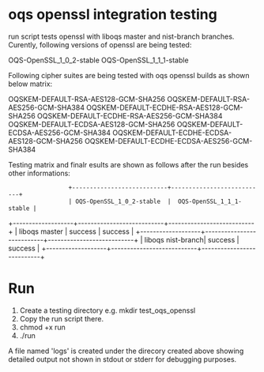 oqs openssl integration testing
===============================

run script tests openssl with liboqs master and nist-branch branches.
Curently,  following versions of openssl are being tested:

OQS-OpenSSL_1_0_2-stable 
OQS-OpenSSL_1_1_1-stable

Following cipher suites are being tested with oqs openssl builds as shown below
matrix:

OQSKEM-DEFAULT-RSA-AES128-GCM-SHA256
OQSKEM-DEFAULT-RSA-AES256-GCM-SHA384
OQSKEM-DEFAULT-ECDHE-RSA-AES128-GCM-SHA256
OQSKEM-DEFAULT-ECDHE-RSA-AES256-GCM-SHA384
OQSKEM-DEFAULT-ECDSA-AES128-GCM-SHA256
OQSKEM-DEFAULT-ECDSA-AES256-GCM-SHA384
OQSKEM-DEFAULT-ECDHE-ECDSA-AES128-GCM-SHA256
OQSKEM-DEFAULT-ECDHE-ECDSA-AES256-GCM-SHA384

Testing matrix and finalr esults are shown as follows after the run besides
other informations:

                     +---------------------------+---------------------------+
                     | OQS-OpenSSL_1_0_2-stable  |  OQS-OpenSSL_1_1_1-stable |
 +-------------------+---------------------------+---------------------------+
 | liboqs master     |        success            |      success              |
 +-------------------+---------------------------+---------------------------+
 | liboqs nist-branch|        success            |             success       |
 +-------------------+---------------------------+---------------------------+


Run
===

1. Create a testing directory e.g.
   mkdir test_oqs_openssl
2. Copy the run script there.
3. chmod +x run
4. ./run
 
A file named 'logs' is created under the direcory created above showing
detailed output not shown in stdout or stderr for debugging purposes.  





